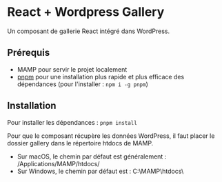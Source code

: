 # React + Wordpress Gallery

Un composant de gallerie React intégré dans WordPress.

## Prérequis

- MAMP pour servir le projet localement
- [pnpm](https://pnpm.io) pour une installation plus rapide et plus efficace des dépendances (pour l'installer : ```npm i -g pnpm```)

## Installation

Pour installer les dépendances : ```pnpm install```

Pour que le composant récupère les données WordPress, il faut placer le dossier gallery dans le répertoire htdocs de MAMP.

- Sur macOS, le chemin par défaut est généralement : /Applications/MAMP/htdocs/
- Sur Windows, le chemin par défaut est : C:\MAMP\htdocs\

